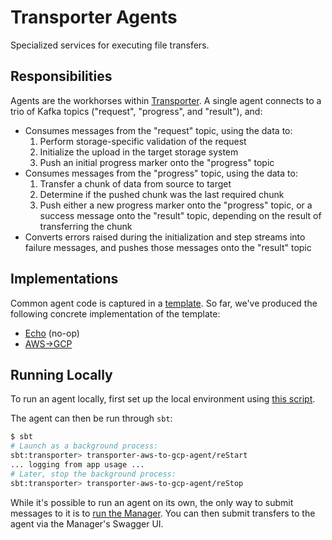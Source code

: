 # Transporter Agents
Specialized services for executing file transfers.

## Responsibilities
Agents are the workhorses within [Transporter](../README.md). A single agent connects
to a trio of Kafka topics ("request", "progress", and "result"), and:
* Consumes messages from the "request" topic, using the data to:
   1. Perform storage-specific validation of the request
   2. Initialize the upload in the target storage system
   3. Push an initial progress marker onto the "progress" topic
* Consumes messages from the "progress" topic, using the data to:
   1. Transfer a chunk of data from source to target
   2. Determine if the pushed chunk was the last required chunk
   3. Push either a new progress marker onto the "progress" topic,
      or a success message onto the "result" topic, depending on
      the result of transferring the chunk
* Converts errors raised during the initialization and step streams into
  failure messages, and pushes those messages onto the "result" topic

## Implementations
Common agent code is captured in a [template](template/README.md). So far,
we've produced the following concrete implementation of the template:
* [Echo](echo/README.md) (no-op)
* [AWS->GCP](aws-to-gcp/README.md)

## Running Locally
To run an agent locally, first set up the local environment using [this script](../setup-local-env).

The agent can then be run through `sbt`:
```bash
$ sbt
# Launch as a background process:
sbt:transporter> transporter-aws-to-gcp-agent/reStart
... logging from app usage ...
# Later, stop the background process:
sbt:transporter> transporter-aws-to-gcp-agent/reStop
```

While it's possible to run an agent on its own, the only way to submit messages to it is to
[run the Manager](../manager/README.md#running-locally). You can then submit transfers to the
agent via the Manager's Swagger UI.
